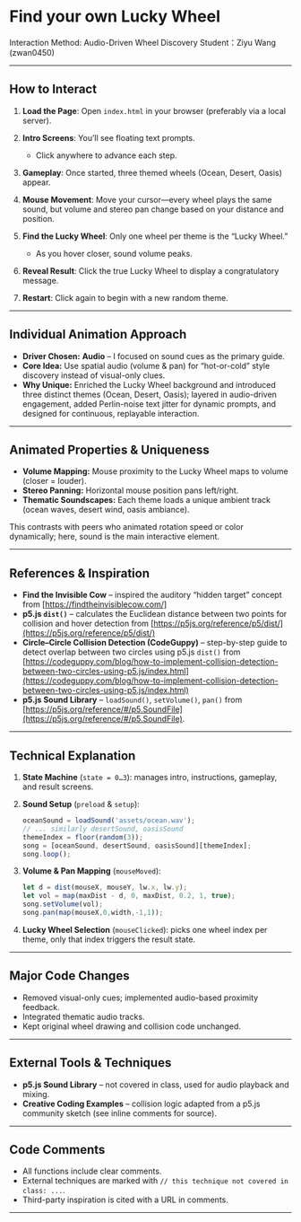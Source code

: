 # Find your own Lucky Wheel
Interaction Method: Audio-Driven Wheel Discovery 
Student：Ziyu Wang (zwan0450)

---

## How to Interact

1. **Load the Page**: Open `index.html` in your browser (preferably via a local server).
2. **Intro Screens**: You’ll see floating text prompts.
   * Click anywhere to advance each step.
3. **Gameplay**: Once started, three themed wheels (Ocean, Desert, Oasis) appear.
4. **Mouse Movement**: Move your cursor—every wheel plays the same sound, but volume and stereo pan change based on your distance and position.
5. **Find the Lucky Wheel**: Only one wheel per theme is the “Lucky Wheel.”

   * As you hover closer, sound volume peaks.
6. **Reveal Result**: Click the true Lucky Wheel to display a congratulatory message.
7. **Restart**: Click again to begin with a new random theme.

---

## Individual Animation Approach

* **Driver Chosen:** **Audio** – I focused on sound cues as the primary guide.
* **Core Idea:** Use spatial audio (volume & pan) for “hot-or-cold” style discovery instead of visual-only clues.
* **Why Unique:** Enriched the Lucky Wheel background and introduced three distinct themes (Ocean, Desert, Oasis); layered in audio-driven engagement, added Perlin-noise text jitter for dynamic prompts, and designed for continuous, replayable interaction.


---

## Animated Properties & Uniqueness 

* **Volume Mapping:** Mouse proximity to the Lucky Wheel maps to volume (closer = louder).
* **Stereo Panning:** Horizontal mouse position pans left/right.
* **Thematic Soundscapes:** Each theme loads a unique ambient track (ocean waves, desert wind, oasis ambiance).

This contrasts with peers who animated rotation speed or color dynamically; here, sound is the main interactive element.

---

## References & Inspiration

* **Find the Invisible Cow** – inspired the auditory “hidden target” concept from [https://findtheinvisiblecow.com/]
* **p5.js `dist()`** – calculates the Euclidean distance between two points for collision and hover detection from [https://p5js.org/reference/p5/dist/](https://p5js.org/reference/p5/dist/)  
* **Circle–Circle Collision Detection (CodeGuppy)** – step-by-step guide to detect overlap between two circles using p5.js `dist()` from [https://codeguppy.com/blog/how-to-implement-collision-detection-between-two-circles-using-p5.js/index.html](https://codeguppy.com/blog/how-to-implement-collision-detection-between-two-circles-using-p5.js/index.html)
* **p5.js Sound Library** – `loadSound()`, `setVolume()`, `pan()` from [https://p5js.org/reference/#/p5.SoundFile](https://p5js.org/reference/#/p5.SoundFile).

---

## Technical Explanation

1. **State Machine** (`state = 0…3`): manages intro, instructions, gameplay, and result screens.
2. **Sound Setup** (`preload` & `setup`):

   ```js
   oceanSound = loadSound('assets/ocean.wav');
   // ... similarly desertSound, oasisSound
   themeIndex = floor(random(3));
   song = [oceanSound, desertSound, oasisSound][themeIndex];
   song.loop();
   ```
3. **Volume & Pan Mapping** (`mouseMoved`):

   ```js
   let d = dist(mouseX, mouseY, lw.x, lw.y);
   let vol = map(maxDist - d, 0, maxDist, 0.2, 1, true);
   song.setVolume(vol);
   song.pan(map(mouseX,0,width,-1,1));
   ```
4. **Lucky Wheel Selection** (`mouseClicked`): picks one wheel index per theme, only that index triggers the result state.

---

## Major Code Changes

* Removed visual-only cues; implemented audio-based proximity feedback.
* Integrated thematic audio tracks.
* Kept original wheel drawing and collision code unchanged.

---

## External Tools & Techniques

* **p5.js Sound Library** – not covered in class, used for audio playback and mixing.
* **Creative Coding Examples** – collision logic adapted from a p5.js community sketch (see inline comments for source).

---

## Code Comments

* All functions include clear comments.
* External techniques are marked with `// this technique not covered in class: ...`.
* Third-party inspiration is cited with a URL in comments.

---


